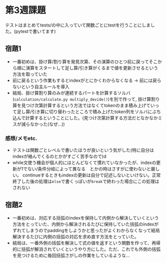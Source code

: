 # 第3週課題
テストはまとめてtests/の中に入っていて関数ごとにtestを行うことにしました。(pytestで書いてます)
## 宿題1
- 一番初めは、掛け算/割り算を発見次第、その演算のひとつ前に戻ってそこから順に演算をスタートして足し算/引き算がくるまで値を更新させるという方法を取っていた
- 前に戻るという作業もするとindexがとにかくわからなくなる -> 前には戻らないという自主ルールを導入
- 結局、掛け算割り算のみが連続するパートを計算するソルバ(`calculation/calculate.py multiply_devide()`)を別で作って, 掛け算割り算を見つけ次第計算するという方法ではなくてtokenのまま積み上げていって足し算/引き算に切り替わったところで積み上げたtoken列をソルバにぶち込んで計算するということにした。(見つけ次第計算する方法だとなかなかミスが減らなかった(なぜ...))

### 感想/メモetc.
- テストは関数ごとレベルで書いたほうが良いという気がした(特に自分はindexが絡んでくるのとかがすごく苦手なので)d
- while文使う機会が個人的にほとんどなくて慣れていなかったが、indexの更新が1でない/条件分岐によって異なる　とかの時はさすがに使わないと厳しい。
continueするときもindexの更新は自分で記述しないといけない。正常終了した後の処理は`else`で書くっぽいが`break`で終わった場合にこの処理はされない

## 宿題2
- 一番初めは、対応する括弧のindexを保持して内側から解決していくという方法をとっていた、内側から解決されるたびに保持していた括弧のindexがずれてしまうのでpaddingをしようかと思ったがよくわからなくなって結局
解決するたびに内側の括弧の対応を求め直す方法をとっていた。
- 結局は、一番外側の括弧を解決して式の値を返すという関数を作って、再帰的に括弧が解消されていくというやり方にした。ただ、これでも外側の括弧を見つけるために毎回括弧さがしの作業をしているような...